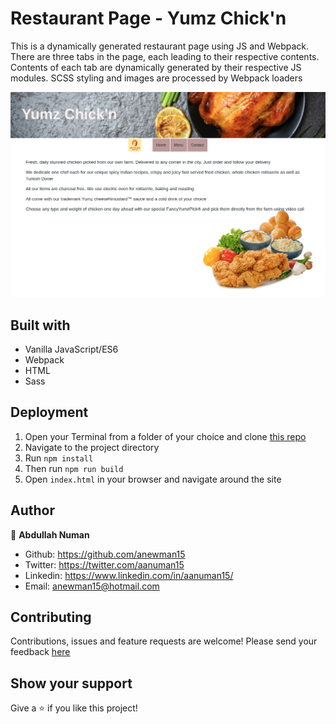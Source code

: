 # Restaurant Page - Yumz Chick'n
This is a dynamically generated restaurant page using JS and Webpack. There are three tabs in the page, each leading to their respective contents. Contents of each tab are dynamically generated by their respective JS modules. SCSS styling and images are processed by Webpack loaders

![App Screenshot](./app-screenshot.png)

## Built with
- Vanilla JavaScript/ES6
- Webpack
- HTML
- Sass

## Deployment
1. Open your Terminal from a folder of your choice and clone [this repo](https://github.com/anewman15/restaurant-page/)
2. Navigate to the project directory
3. Run `npm install`
4. Then run `npm run build`
5. Open `index.html` in your browser and navigate around the site


## Author

👤 **Abdullah Numan**

- Github:   https://github.com/anewman15
- Twitter:  https://twitter.com/aanuman15
- Linkedin: https://www.linkedin.com/in/aanuman15/
- Email:    anewman15@hotmail.com

##    Contributing

Contributions, issues and feature requests are welcome!
Please send your feedback [here](https://github.com/anewman15/restaurant-page/issues)

## Show your support

Give a ⭐️ if you like this project!